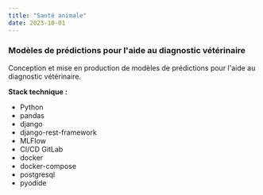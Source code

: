 ```yaml
---
title: "Santé animale"
date: 2023-10-01
---
```


### Modèles de prédictions pour l'aide au diagnostic vétérinaire

Conception et mise en production de modèles de prédictions pour l'aide au diagnostic vétérinaire.

**Stack technique :**
- Python
- pandas
- django
- django-rest-framework
- MLFlow
- CI/CD GitLab
- docker
- docker-compose
- postgresql
- pyodide
